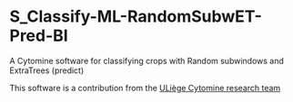 # S_Classify-ML-RandomSubwET-Pred-BI
A Cytomine software for classifying crops with Random subwindows and ExtraTrees (predict)

This software is a contribution from the [ULiège Cytomine research team](https://uliege.cytomine.org/)
